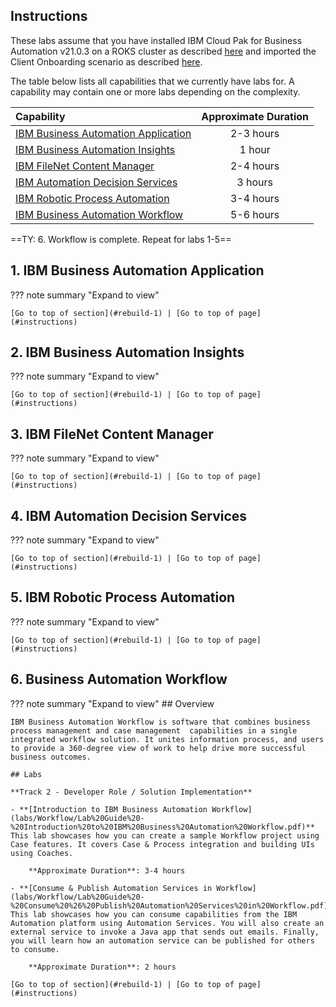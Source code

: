 ## Instructions

These labs assume that you have installed IBM Cloud Pak for Business Automation v21.0.3 on a ROKS cluster as described [here](../deploy/overview.md) and imported the Client Onboarding scenario as described [here](client-onboarding.md).

The table below lists all capabilities that we currently have labs for. A capability may contain one or more labs depending on the complexity.

| Capability                                                                         | Approximate Duration |
| :--------------------------------------------------------------------------------- | :------------------: |
| [IBM Business Automation Application](../labs/Business%20Automation%20Application) |      2-3 hours       |
| [IBM Business Automation Insights](../labs/Business%20Automation%20Insights)       |        1 hour        |
| [IBM FileNet Content Manager](../labs/Content)                                     |      2-4 hours       |
| [IBM Automation Decision Services](../labs/Decisions)                              |       3 hours        |
| [IBM Robotic Process Automation](../labs/Robotic%20Process%20Automation)           |      3-4 hours       |
| [IBM Business Automation Workflow](../labs/Workflow)                               |      5-6 hours       |


==TY: 6. Workflow is complete.  Repeat for labs 1-5==

## 1. IBM Business Automation Application
<a name="rebuild-1"></a>
??? note summary "Expand to view"

    [Go to top of section](#rebuild-1) | [Go to top of page](#instructions)

## 2. IBM Business Automation Insights
<a name="rebuild-1"></a>
??? note summary "Expand to view"

    [Go to top of section](#rebuild-1) | [Go to top of page](#instructions)

## 3. IBM FileNet Content Manager
<a name="rebuild-1"></a>
??? note summary "Expand to view"

    [Go to top of section](#rebuild-1) | [Go to top of page](#instructions)

## 4. IBM Automation Decision Services
<a name="rebuild-1"></a>
??? note summary "Expand to view"

    [Go to top of section](#rebuild-1) | [Go to top of page](#instructions)

## 5. IBM Robotic Process Automation
<a name="rebuild-1"></a>
??? note summary "Expand to view"

    [Go to top of section](#rebuild-1) | [Go to top of page](#instructions)

## 6. Business Automation Workflow
<a name="rebuild-6"></a>
??? note summary "Expand to view"
    ## Overview

    IBM Business Automation Workflow is software that combines business process management and case management  capabilities in a single integrated workflow solution. It unites information process, and users to provide a 360-degree view of work to help drive more successful business outcomes.

    ## Labs

    **Track 2 - Developer Role / Solution Implementation**

    - **[Introduction to IBM Business Automation Workflow](labs/Workflow/Lab%20Guide%20-%20Introduction%20to%20IBM%20Business%20Automation%20Workflow.pdf)**  
    This lab showcases how you can create a sample Workflow project using Case features. It covers Case & Process integration and building UIs using Coaches.
    
        **Approximate Duration**: 3-4 hours

    - **[Consume & Publish Automation Services in Workflow](labs/Workflow/Lab%20Guide%20-%20Consume%20%26%20Publish%20Automation%20Services%20in%20Workflow.pdf)**  
    This lab showcases how you can consume capabilities from the IBM Automation platform using Automation Services. You will also create an external service to invoke a Java app that sends out emails. Finally, you will learn how an automation service can be published for others to consume.

        **Approximate Duration**: 2 hours
       
    [Go to top of section](#rebuild-1) | [Go to top of page](#instructions)
  
